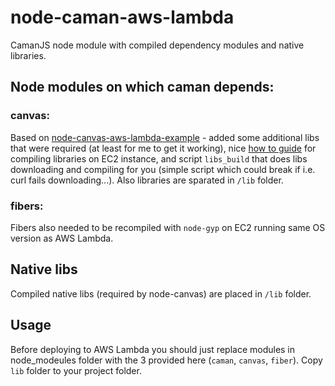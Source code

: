 # node-caman-aws-lambda

CamanJS node module with compiled dependency modules and native libraries.

## Node modules on which caman depends:

### canvas:
Based on [node-canvas-aws-lambda-example](https://github.com/WebSeed/node-canvas-aws-lambda-example) - added some additional libs that were required (at least for me to get it working), nice [how to guide](how-to.md) for compiling libraries on EC2 instance, and script `libs_build` that does libs downloading and compiling for you (simple script which could break if i.e. curl fails downloading...).
Also libraries are sparated in `/lib` folder.

### fibers:
Fibers also needed to be recompiled with `node-gyp` on EC2 running same OS version as AWS Lambda.

## Native libs
Compiled native libs (required by node-canvas) are placed in `/lib` folder.

## Usage
Before deploying to AWS Lambda you should just replace modules in node_modeules folder with the 3 provided here (`caman`, `canvas`, `fiber`).
Copy `lib` folder to your project folder.
